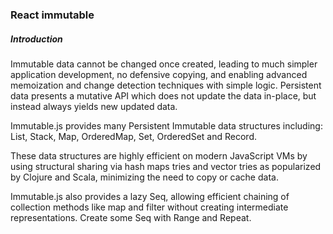 ### React immutable

##### Introduction

Immutable data cannot be changed once created, leading to much simpler application development, no defensive copying, and enabling advanced memoization and change detection techniques with simple logic. Persistent data presents a mutative API which does not update the data in-place, but instead always yields new updated data.

Immutable.js provides many Persistent Immutable data structures including: List, Stack, Map, OrderedMap, Set, OrderedSet and Record.

These data structures are highly efficient on modern JavaScript VMs by using structural sharing via hash maps tries and vector tries as popularized by Clojure and Scala, minimizing the need to copy or cache data.

Immutable.js also provides a lazy Seq, allowing efficient chaining of collection methods like map and filter without creating intermediate representations. Create some Seq with Range and Repeat.
